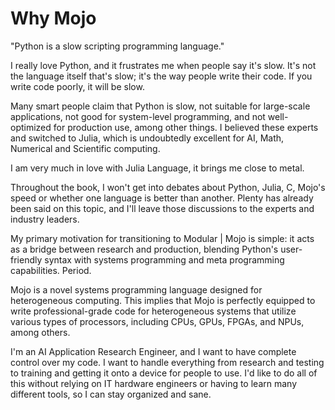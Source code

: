 # Why Mojo

"Python is a slow scripting programming language."

I really love Python, and it frustrates me when people say it's slow. It's not the language itself that's slow; it's the way people write their code. If you write code poorly, it will be slow.

Many smart people claim that Python is slow, not suitable for large-scale applications, not good for system-level programming, and not well-optimized for production use, among other things. I believed these experts and switched to Julia, which is undoubtedly excellent for AI, Math, Numerical and Scientific computing.

I am very much in love with Julia Language, it brings me close to metal.

Throughout the book, I won't get into debates about Python, Julia, C, Mojo's speed or whether one language is better than another. Plenty has already been said on this topic, and I'll leave those discussions to the experts and industry leaders.

My primary motivation for transitioning to Modular | Mojo is simple: it acts as a bridge between research and production, blending Python's user-friendly syntax with systems programming and meta programming capabilities. Period.

Mojo is a novel systems programming language designed for heterogeneous computing. This implies that Mojo is perfectly equipped to write professional-grade code for heterogeneous systems that utilize various types of processors, including CPUs, GPUs, FPGAs, and NPUs, among others.

I'm an AI Application Research Engineer, and I want to have complete control over my code. I want to handle everything from research and testing to training and getting it onto a device for people to use. I'd like to do all of this without relying on IT hardware engineers or having to learn many different tools, so I can stay organized and sane.
